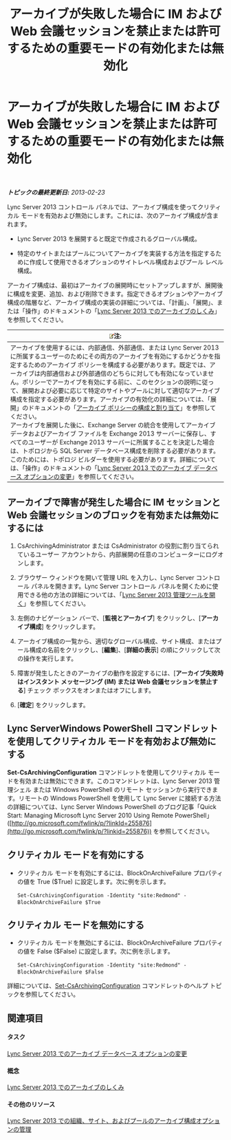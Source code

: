 ﻿---
title: アーカイブが失敗した場合に IM および Web 会議セッションを禁止または許可するための重要モードの有効化または無効化
TOCTitle: アーカイブが失敗した場合に IM および Web 会議セッションを禁止または許可するための重要モードの有効化または無効化
ms:assetid: fafdcd2e-b778-4ed5-a25f-09208aa3b699
ms:mtpsurl: https://technet.microsoft.com/ja-jp/library/Gg182609(v=OCS.15)
ms:contentKeyID: 48274189
ms.date: 05/19/2016
mtps_version: v=OCS.15
ms.translationtype: HT
---

# アーカイブが失敗した場合に IM および Web 会議セッションを禁止または許可するための重要モードの有効化または無効化

 

_**トピックの最終更新日:** 2013-02-23_

Lync Server 2013 コントロール パネルでは、アーカイブ構成を使ってクリティカル モードを有効および無効にします。これには、次のアーカイブ構成が含まれます。

  - Lync Server 2013 を展開すると既定で作成されるグローバル構成。

  - 特定のサイトまたはプールについてアーカイブを実装する方法を指定するために作成して使用できるオプションのサイトレベル構成およびプール レベル構成。

アーカイブ構成は、最初はアーカイブの展開時にセットアップしますが、展開後に構成を変更、追加、および削除できます。指定できるオプションやアーカイブ構成の階層など、アーカイブ構成の実装の詳細については、「計画」、「展開」、または「操作」のドキュメントの「[Lync Server 2013 でのアーカイブのしくみ](lync-server-2013-how-archiving-works.md)」を参照してください。

<table>
<thead>
<tr class="header">
<th><img src="images/Gg412781.note(OCS.15).gif" title="note" alt="note" />注:</th>
</tr>
</thead>
<tbody>
<tr class="odd">
<td>アーカイブを使用するには、内部通信、外部通信、または Lync Server 2013 に所属するユーザーのためにその両方のアーカイブを有効にするかどうかを指定するためのアーカイブ ポリシーを構成する必要があります。既定では、アーカイブは内部通信および外部通信のどちらに対しても有効になっていません。ポリシーでアーカイブを有効にする前に、このセクションの説明に従って、展開および必要に応じて特定のサイトやプールに対して適切なアーカイブ構成を指定する必要があります。アーカイブの有効化の詳細については、「展開」のドキュメントの「<a href="lync-server-2013-configuring-and-assigning-archiving-policies.md">アーカイブ ポリシーの構成と割り当て</a>」を参照してください。<br />
アーカイブを展開した後に、Exchange Server の統合を使用してアーカイブ データおよびアーカイブ ファイルを Exchange 2013 サーバーに保存し、すべてのユーザーが Exchange 2013 サーバーに所属することを決定した場合は、トポロジから SQL Server データベース構成を削除する必要があります。このためには、トポロジ ビルダーを使用する必要があります。詳細については、「操作」のドキュメントの「<a href="lync-server-2013-changing-archiving-database-options.md">Lync Server 2013 でのアーカイブ データベース オプションの変更</a>」を参照してください。</td>
</tr>
</tbody>
</table>


## アーカイブで障害が発生した場合に IM セッションと Web 会議セッションのブロックを有効または無効にするには

1.  CsArchivingAdministrator または CsAdministrator の役割に割り当てられているユーザー アカウントから、内部展開の任意のコンピューターにログオンします。

2.  ブラウザー ウィンドウを開いて管理 URL を入力し、Lync Server コントロール パネルを開きます。Lync Server コントロール パネルを開くために使用できる他の方法の詳細については、「[Lync Server 2013 管理ツールを開く](lync-server-2013-open-lync-server-administrative-tools.md)」を参照してください。

3.  左側のナビゲーション バーで、\[**監視とアーカイブ**\] をクリックし、\[**アーカイブ構成**\] をクリックします。

4.  アーカイブ構成の一覧から、適切なグローバル構成、サイト構成、またはプール構成の名前をクリックし、\[**編集**\]、\[**詳細の表示**\] の順にクリックして次の操作を実行します。

5.  障害が発生したときのアーカイブの動作を設定するには、\[**アーカイブ失敗時はインスタント メッセージング (IM) または Web 会議セッションを禁止する**\] チェック ボックスをオンまたはオフにします。

6.  \[**確定**\] をクリックします。

## Lync ServerWindows PowerShell コマンドレットを使用してクリティカル モードを有効および無効にする

**Set-CsArchivingConfiguration** コマンドレットを使用してクリティカル モードを有効または無効にできます。このコマンドレットは、Lync Server 2013 管理シェル または Windows PowerShell のリモート セッションから実行できます。リモートの Windows PowerShell を使用して Lync Server に接続する方法の詳細については、Lync Server Windows PowerShell のブログ記事「Quick Start: Managing Microsoft Lync Server 2010 Using Remote PowerShell」 ([http://go.microsoft.com/fwlink/p/?linkId=255876](http://go.microsoft.com/fwlink/p/?linkid=255876)) を参照してください。

## クリティカル モードを有効にする

  - クリティカル モードを有効にするには、BlockOnArchiveFailure プロパティの値を True ($True) に設定します。次に例を示します。
    
        Set-CsArchivingConfiguration -Identity "site:Redmond" -BlockOnArchiveFailure $True

## クリティカル モードを無効にする

  - クリティカル モードを無効にするには、BlockOnArchiveFailure プロパティの値を False ($False) に設定します。次に例を示します。
    
        Set-CsArchivingConfiguration -Identity "site:Redmond" -BlockOnArchiveFailure $False

詳細については、[Set-CsArchivingConfiguration](set-csarchivingconfiguration.md) コマンドレットのヘルプ トピックを参照してください。

## 関連項目

#### タスク

[Lync Server 2013 でのアーカイブ データベース オプションの変更](lync-server-2013-changing-archiving-database-options.md)  

#### 概念

[Lync Server 2013 でのアーカイブのしくみ](lync-server-2013-how-archiving-works.md)  

#### その他のリソース

[Lync Server 2013 での組織、サイト、およびプールのアーカイブ構成オプションの管理](lync-server-2013-managing-archiving-configuration-options-for-your-organization-sites-and-pools.md)


